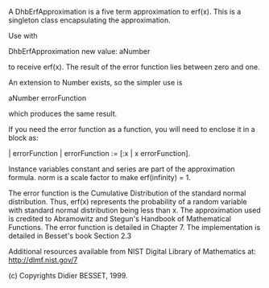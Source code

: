 A DhbErfApproximation is a five term approximation to erf(x). This is a singleton class encapsulating the approximation. 

Use with 

DhbErfApproximation new value: aNumber

to receive erf(x). The result of the error function lies between zero and one.

An extension to Number exists, so the simpler use is

aNumber errorFunction 

which produces the same result.

If you need the error function as a function, you will need to enclose it in a block as:

| errorFunction |
errorFunction := [:x | x errorFunction].

Instance variables constant and series are part of the approximation formula. norm is a scale factor to make erf(infinity) = 1.

The error function is the Cumulative Distribution of the standard normal distribution. Thus, erf(x) represents the probability of a random variable with standard normal distribution being less than x. The approximation used is credited to Abramowitz and Stegun's Handbook of Mathematical Functions. The error function is detailed in Chapter 7. The implementation is detailed in Besset's book Section 2.3

Additional resources available from NIST Digital Library of Mathematics at:
http://dlmf.nist.gov/7


(c) Copyrights Didier BESSET, 1999.
